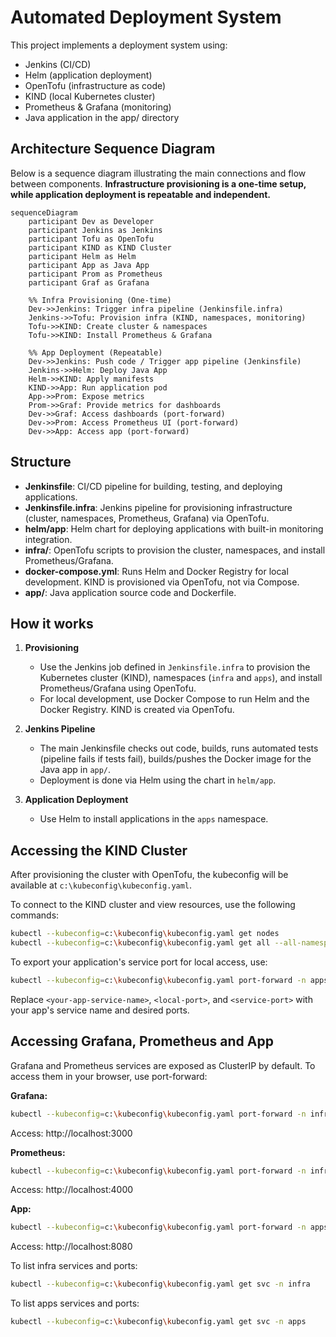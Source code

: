 # Automated Deployment System

This project implements a deployment system using:
- Jenkins (CI/CD)
- Helm (application deployment)
- OpenTofu (infrastructure as code)
- KIND (local Kubernetes cluster)
- Prometheus & Grafana (monitoring)
- Java application in the app/ directory

## Architecture Sequence Diagram

Below is a sequence diagram illustrating the main connections and flow between components. **Infrastructure provisioning is a one-time setup, while application deployment is repeatable and independent.**

```mermaid
sequenceDiagram
    participant Dev as Developer
    participant Jenkins as Jenkins
    participant Tofu as OpenTofu
    participant KIND as KIND Cluster
    participant Helm as Helm
    participant App as Java App
    participant Prom as Prometheus
    participant Graf as Grafana

    %% Infra Provisioning (One-time)
    Dev->>Jenkins: Trigger infra pipeline (Jenkinsfile.infra)
    Jenkins->>Tofu: Provision infra (KIND, namespaces, monitoring)
    Tofu->>KIND: Create cluster & namespaces
    Tofu->>KIND: Install Prometheus & Grafana

    %% App Deployment (Repeatable)
    Dev->>Jenkins: Push code / Trigger app pipeline (Jenkinsfile)
    Jenkins->>Helm: Deploy Java App
    Helm->>KIND: Apply manifests
    KIND->>App: Run application pod
    App->>Prom: Expose metrics
    Prom->>Graf: Provide metrics for dashboards
    Dev->>Graf: Access dashboards (port-forward)
    Dev->>Prom: Access Prometheus UI (port-forward)
    Dev->>App: Access app (port-forward)
```

## Structure
- **Jenkinsfile**: CI/CD pipeline for building, testing, and deploying applications.
- **Jenkinsfile.infra**: Jenkins pipeline for provisioning infrastructure (cluster, namespaces, Prometheus, Grafana) via OpenTofu.
- **helm/app**: Helm chart for deploying applications with built-in monitoring integration.
- **infra/**: OpenTofu scripts to provision the cluster, namespaces, and install Prometheus/Grafana.
- **docker-compose.yml**: Runs Helm and Docker Registry for local development. KIND is provisioned via OpenTofu, not via Compose.
- **app/**: Java application source code and Dockerfile.

## How it works
1. **Provisioning**
   - Use the Jenkins job defined in `Jenkinsfile.infra` to provision the Kubernetes cluster (KIND), namespaces (`infra` and `apps`), and install Prometheus/Grafana using OpenTofu.
   - For local development, use Docker Compose to run Helm and the Docker Registry. KIND is created via OpenTofu.

2. **Jenkins Pipeline**
   - The main Jenkinsfile checks out code, builds, runs automated tests (pipeline fails if tests fail), builds/pushes the Docker image for the Java app in `app/`.
   - Deployment is done via Helm using the chart in `helm/app`.

3. **Application Deployment**
   - Use Helm to install applications in the `apps` namespace.

## Accessing the KIND Cluster

After provisioning the cluster with OpenTofu, the kubeconfig will be available at `c:\kubeconfig\kubeconfig.yaml`.

To connect to the KIND cluster and view resources, use the following commands:

```sh
kubectl --kubeconfig=c:\kubeconfig\kubeconfig.yaml get nodes
kubectl --kubeconfig=c:\kubeconfig\kubeconfig.yaml get all --all-namespaces
```

To export your application's service port for local access, use:
```sh
kubectl --kubeconfig=c:\kubeconfig\kubeconfig.yaml port-forward -n apps svc/<your-app-service-name> <local-port>:<service-port>
```
Replace `<your-app-service-name>`, `<local-port>`, and `<service-port>` with your app's service name and desired ports.

## Accessing Grafana, Prometheus and App

Grafana and Prometheus services are exposed as ClusterIP by default. To access them in your browser, use port-forward:

**Grafana:**
```sh
kubectl --kubeconfig=c:\kubeconfig\kubeconfig.yaml port-forward -n infra svc/grafana 3000:80
```
Access: http://localhost:3000

**Prometheus:**
```sh
kubectl --kubeconfig=c:\kubeconfig\kubeconfig.yaml port-forward -n infra svc/prometheus-server 4000:80
```
Access: http://localhost:4000

**App:**
```sh
kubectl --kubeconfig=c:\kubeconfig\kubeconfig.yaml port-forward -n apps svc/java-app 8080:8080
```
Access: http://localhost:8080

To list infra services and ports:
```sh
kubectl --kubeconfig=c:\kubeconfig\kubeconfig.yaml get svc -n infra
```

To list apps services and ports:
```sh
kubectl --kubeconfig=c:\kubeconfig\kubeconfig.yaml get svc -n apps
```
